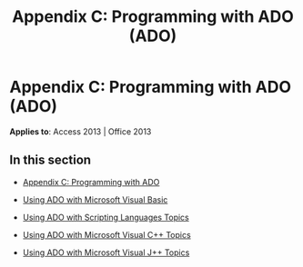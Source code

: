 ﻿---
title: 'Appendix C: Programming with ADO (ADO)'
TOCTitle: 'Appendix C: Programming with ADO'
ms:assetid: e14ec202-0afd-4b12-8254-fe1f5c2b8b08
ms:mtpsurl: https://msdn.microsoft.com/en-us/library/JJ250147(v=office.15)
ms:contentKeyID: 48548257
ms.date: 09/18/2015
mtps_version: v=office.15
---

# Appendix C: Programming with ADO (ADO)


**Applies to**: Access 2013 | Office 2013

## In this section

  - [Appendix C: Programming with ADO](appendix-c-programming-with-ado.md)

  - [Using ADO with Microsoft Visual Basic](using-ado-with-microsoft-visual-basic.md)

  - [Using ADO with Scripting Languages Topics](using-ado-with-scripting-languages-topics.md)

  - [Using ADO with Microsoft Visual C++ Topics](using-ado-with-microsoft-visual-c-topics.md)

  - [Using ADO with Microsoft Visual J++ Topics](using-ado-with-microsoft-visual-j-topics.md)

